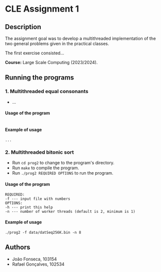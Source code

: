 # CLE Assignment 1

## Description

The assignment goal was to develop a multithreaded implementation of the two general problems given in the practical classes.

The first exercise consisted...

 

**Course:** Large Scale Computing (2023/2024).

## Running the programs

### 1. Multithreaded equal consonants

- ...

#### Usage of the program

```

```

#### Example of usage

```...```

### 2. Multithreaded bitonic sort

- Run `cd prog2` to change to the program's directory.
- Run `make` to compile the program.
- Run `./prog2 REQUIRED OPTIONS` to run the program.

#### Usage of the program

```                                                                                          
REQUIRED:                                                                                                                   
-f --- input file with numbers                                                                                              
OPTIONS:                                                                                                                    
-h --- print this help                                                                                                      
-n --- number of worker threads (default is 2, minimum is 1)
```

#### Example of usage

```./prog2 -f data/datSeq256K.bin -n 8```

## Authors

- João Fonseca, 103154
- Rafael Gonçalves, 102534
